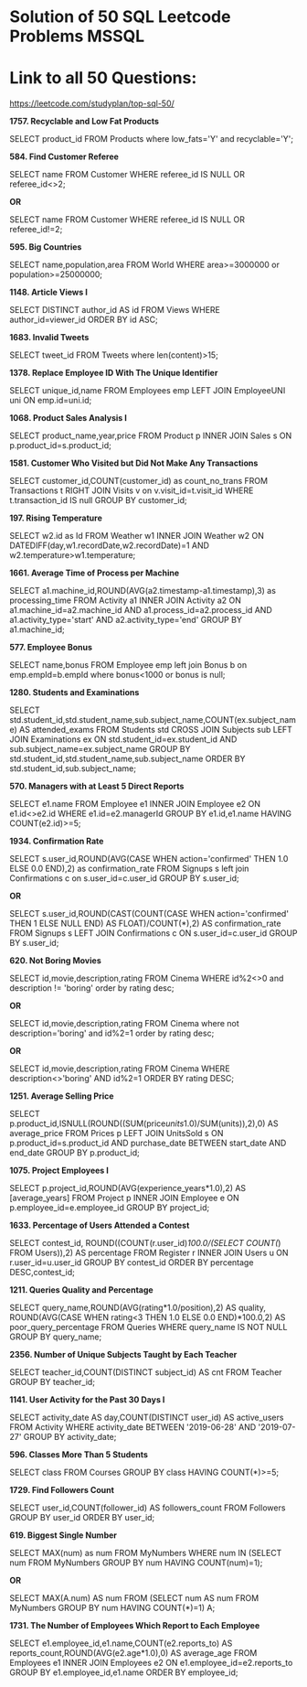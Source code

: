 # Solution of 50 SQL Leetcode Problems MSSQL
# Link to all 50 Questions: 
https://leetcode.com/studyplan/top-sql-50/

**1757. Recyclable and Low Fat Products**

SELECT product_id FROM Products where low_fats='Y' and recyclable='Y';

**584. Find Customer Referee**

SELECT name FROM Customer WHERE referee_id IS NULL OR referee_id<>2;

  **OR**

SELECT name FROM Customer WHERE referee_id IS NULL OR referee_id!=2;

**595. Big Countries**

SELECT name,population,area FROM World WHERE area>=3000000 or population>=25000000;

**1148. Article Views I**

SELECT DISTINCT author_id AS id FROM Views WHERE author_id=viewer_id ORDER BY id ASC;

**1683. Invalid Tweets**

SELECT tweet_id FROM Tweets where len(content)>15;

**1378. Replace Employee ID With The Unique Identifier**

SELECT unique_id,name FROM Employees emp LEFT JOIN EmployeeUNI uni ON emp.id=uni.id;

**1068. Product Sales Analysis I**

SELECT product_name,year,price FROM Product p INNER JOIN Sales s ON p.product_id=s.product_id;

**1581. Customer Who Visited but Did Not Make Any Transactions**

SELECT customer_id,COUNT(customer_id) as count_no_trans FROM Transactions t RIGHT JOIN Visits v on v.visit_id=t.visit_id WHERE t.transaction_id IS null GROUP BY customer_id;

**197. Rising Temperature**

SELECT w2.id as Id FROM Weather w1 INNER JOIN Weather w2 ON DATEDIFF(day,w1.recordDate,w2.recordDate)=1 AND w2.temperature>w1.temperature;

**1661. Average Time of Process per Machine**

SELECT a1.machine_id,ROUND(AVG(a2.timestamp-a1.timestamp),3) as processing_time FROM Activity a1 INNER JOIN Activity a2 ON a1.machine_id=a2.machine_id AND a1.process_id=a2.process_id AND a1.activity_type='start' AND a2.activity_type='end' GROUP BY a1.machine_id;

**577. Employee Bonus**

SELECT name,bonus FROM Employee emp left join Bonus b on emp.empId=b.empId where bonus<1000 or bonus is null;

**1280. Students and Examinations**

SELECT std.student_id,std.student_name,sub.subject_name,COUNT(ex.subject_name) AS attended_exams FROM Students std CROSS JOIN Subjects sub LEFT JOIN Examinations ex ON std.student_id=ex.student_id AND sub.subject_name=ex.subject_name GROUP BY std.student_id,std.student_name,sub.subject_name ORDER BY std.student_id,sub.subject_name;

**570. Managers with at Least 5 Direct Reports**

SELECT e1.name FROM Employee e1 INNER JOIN Employee e2 ON e1.id<>e2.id WHERE e1.id=e2.managerId GROUP BY e1.id,e1.name HAVING COUNT(e2.id)>=5;

**1934. Confirmation Rate**

SELECT s.user_id,ROUND(AVG(CASE WHEN action='confirmed' THEN 1.0 ELSE 0.0 END),2) as confirmation_rate FROM Signups s left join Confirmations c on s.user_id=c.user_id GROUP BY s.user_id;

**OR**

SELECT s.user_id,ROUND(CAST(COUNT(CASE WHEN action='confirmed' THEN 1 ELSE NULL END) AS FLOAT)/COUNT(*),2) AS confirmation_rate FROM Signups s LEFT JOIN Confirmations c ON s.user_id=c.user_id GROUP BY s.user_id;

**620. Not Boring Movies**

SELECT id,movie,description,rating FROM Cinema WHERE id%2<>0 and description != 'boring' order by rating desc;

**OR**

SELECT id,movie,description,rating FROM Cinema where not description='boring' and id%2=1 order by rating desc;

**OR**

SELECT id,movie,description,rating FROM Cinema WHERE description<>'boring' AND id%2=1 ORDER BY rating DESC;

**1251. Average Selling Price**

SELECT p.product_id,ISNULL(ROUND((SUM(price*units*1.0)/SUM(units)),2),0) AS average_price FROM Prices p LEFT JOIN UnitsSold s ON p.product_id=s.product_id AND purchase_date BETWEEN start_date AND end_date GROUP BY p.product_id;


**1075. Project Employees I**

SELECT p.project_id,ROUND(AVG(experience_years*1.0),2) AS [average_years] FROM Project p INNER JOIN Employee e ON p.employee_id=e.employee_id GROUP BY project_id;

**1633. Percentage of Users Attended a Contest**

SELECT contest_id, ROUND((COUNT(r.user_id)*100.0/(SELECT COUNT(*) FROM Users)),2) AS percentage FROM Register r INNER JOIN Users u ON r.user_id=u.user_id GROUP BY contest_id ORDER BY percentage DESC,contest_id;

**1211. Queries Quality and Percentage**

SELECT query_name,ROUND(AVG(rating*1.0/position),2) AS quality, ROUND(AVG(CASE WHEN rating<3 THEN 1.0 ELSE 0.0 END)*100.0,2) AS poor_query_percentage FROM Queries WHERE query_name IS NOT NULL GROUP BY query_name;

**2356. Number of Unique Subjects Taught by Each Teacher**

SELECT teacher_id,COUNT(DISTINCT subject_id) AS cnt FROM Teacher GROUP BY teacher_id;

**1141. User Activity for the Past 30 Days I**

SELECT activity_date AS day,COUNT(DISTINCT user_id) AS active_users FROM Activity WHERE activity_date BETWEEN '2019-06-28' AND '2019-07-27' GROUP BY activity_date;

**596. Classes More Than 5 Students**

SELECT class FROM Courses GROUP BY class HAVING COUNT(*)>=5;

**1729. Find Followers Count**

SELECT user_id,COUNT(follower_id) AS followers_count FROM Followers GROUP BY user_id ORDER BY user_id;

**619. Biggest Single Number**

SELECT MAX(num) as num FROM MyNumbers WHERE num IN (SELECT num FROM MyNumbers GROUP BY num HAVING COUNT(num)=1);

**OR**

SELECT MAX(A.num) AS num FROM (SELECT num AS num FROM MyNumbers GROUP BY num HAVING COUNT(*)=1) A;

**1731. The Number of Employees Which Report to Each Employee**

SELECT e1.employee_id,e1.name,COUNT(e2.reports_to) AS reports_count,ROUND(AVG(e2.age*1.0),0) AS average_age FROM Employees e1 INNER JOIN Employees e2 ON e1.employee_id=e2.reports_to GROUP BY e1.employee_id,e1.name ORDER BY employee_id;


